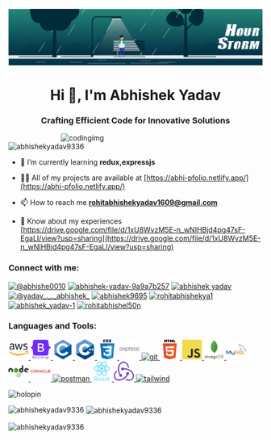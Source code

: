 ![logo](https://github.com/AbhishekYadav9336/AbhishekYadav9336/blob/main/gihubbanner.gif)
<h1 align="center">Hi 👋, I'm Abhishek Yadav</h1>
<h3 align="center">Crafting Efficient Code for Innovative Solutions</h3>
<img align="right" alt="codingimg" width="400" src="https://www.sarvika.com/wp-content/uploads/2021/03/Backend-Developer-Python-GIF-Dribble.gif">

<p align="left"> <img src="https://komarev.com/ghpvc/?username=abhishekyadav9336&label=Profile%20views&color=0e75b6&style=flat" alt="abhishekyadav9336" /> </p>

- 🌱 I’m currently learning **redux,expressjs**

- 👨‍💻 All of my projects are available at [https://abhi-pfolio.netlify.app/](https://abhi-pfolio.netlify.app/)

- 📫 How to reach me **rohitabhishekyadav1609@gmail.com**

- 📄 Know about my experiences [https://drive.google.com/file/d/1xU8WvzM5E-n_wNIHBjd4pg47sF-EgaLI/view?usp=sharing](https://drive.google.com/file/d/1xU8WvzM5E-n_wNIHBjd4pg47sF-EgaLI/view?usp=sharing)

<h3 align="left">Connect with me:</h3>
<p align="left">
<a href="https://twitter.com/@abhishe0010" target="blank"><img align="center" src="https://raw.githubusercontent.com/rahuldkjain/github-profile-readme-generator/master/src/images/icons/Social/twitter.svg" alt="@abhishe0010" height="30" width="40" /></a>
<a href="https://linkedin.com/in/abhishek-yadav-9a9a7b257" target="blank"><img align="center" src="https://raw.githubusercontent.com/rahuldkjain/github-profile-readme-generator/master/src/images/icons/Social/linked-in-alt.svg" alt="abhishek-yadav-9a9a7b257" height="30" width="40" /></a>
<a href="https://fb.com/abhishek yadav" target="blank"><img align="center" src="https://raw.githubusercontent.com/rahuldkjain/github-profile-readme-generator/master/src/images/icons/Social/facebook.svg" alt="abhishek yadav" height="30" width="40" /></a>
<a href="https://instagram.com/@yadav_._._abhishek_" target="blank"><img align="center" src="https://raw.githubusercontent.com/rahuldkjain/github-profile-readme-generator/master/src/images/icons/Social/instagram.svg" alt="@yadav_._._abhishek_" height="30" width="40" /></a>
<a href="https://www.codechef.com/users/abhishek9695" target="blank"><img align="center" src="https://cdn.jsdelivr.net/npm/simple-icons@3.1.0/icons/codechef.svg" alt="abhishek9695" height="30" width="40" /></a>
<a href="https://www.hackerrank.com/rohitabhishekya1" target="blank"><img align="center" src="https://raw.githubusercontent.com/rahuldkjain/github-profile-readme-generator/master/src/images/icons/Social/hackerrank.svg" alt="rohitabhishekya1" height="30" width="40" /></a>
<a href="https://www.leetcode.com/abhishek_yadav-1" target="blank"><img align="center" src="https://raw.githubusercontent.com/rahuldkjain/github-profile-readme-generator/master/src/images/icons/Social/leet-code.svg" alt="abhishek_yadav-1" height="30" width="40" /></a>
<a href="https://auth.geeksforgeeks.org/user/rohitabhishel50n" target="blank"><img align="center" src="https://raw.githubusercontent.com/rahuldkjain/github-profile-readme-generator/master/src/images/icons/Social/geeks-for-geeks.svg" alt="rohitabhishel50n" height="30" width="40" /></a>
</p>

<h3 align="left">Languages and Tools:</h3>
<p align="left"> <a href="https://aws.amazon.com" target="_blank" rel="noreferrer"> <img src="https://raw.githubusercontent.com/devicons/devicon/master/icons/amazonwebservices/amazonwebservices-original-wordmark.svg" alt="aws" width="40" height="40"/> </a> <a href="https://getbootstrap.com" target="_blank" rel="noreferrer"> <img src="https://raw.githubusercontent.com/devicons/devicon/master/icons/bootstrap/bootstrap-plain-wordmark.svg" alt="bootstrap" width="40" height="40"/> </a> <a href="https://www.cprogramming.com/" target="_blank" rel="noreferrer"> <img src="https://raw.githubusercontent.com/devicons/devicon/master/icons/c/c-original.svg" alt="c" width="40" height="40"/> </a> <a href="https://www.w3schools.com/cpp/" target="_blank" rel="noreferrer"> <img src="https://raw.githubusercontent.com/devicons/devicon/master/icons/cplusplus/cplusplus-original.svg" alt="cplusplus" width="40" height="40"/> </a> <a href="https://www.w3schools.com/css/" target="_blank" rel="noreferrer"> <img src="https://raw.githubusercontent.com/devicons/devicon/master/icons/css3/css3-original-wordmark.svg" alt="css3" width="40" height="40"/> </a> <a href="https://expressjs.com" target="_blank" rel="noreferrer"> <img src="https://raw.githubusercontent.com/devicons/devicon/master/icons/express/express-original-wordmark.svg" alt="express" width="40" height="40"/> </a> <a href="https://git-scm.com/" target="_blank" rel="noreferrer"> <img src="https://www.vectorlogo.zone/logos/git-scm/git-scm-icon.svg" alt="git" width="40" height="40"/> </a> <a href="https://www.w3.org/html/" target="_blank" rel="noreferrer"> <img src="https://raw.githubusercontent.com/devicons/devicon/master/icons/html5/html5-original-wordmark.svg" alt="html5" width="40" height="40"/> </a> <a href="https://developer.mozilla.org/en-US/docs/Web/JavaScript" target="_blank" rel="noreferrer"> <img src="https://raw.githubusercontent.com/devicons/devicon/master/icons/javascript/javascript-original.svg" alt="javascript" width="40" height="40"/> </a> <a href="https://www.mongodb.com/" target="_blank" rel="noreferrer"> <img src="https://raw.githubusercontent.com/devicons/devicon/master/icons/mongodb/mongodb-original-wordmark.svg" alt="mongodb" width="40" height="40"/> </a> <a href="https://www.mysql.com/" target="_blank" rel="noreferrer"> <img src="https://raw.githubusercontent.com/devicons/devicon/master/icons/mysql/mysql-original-wordmark.svg" alt="mysql" width="40" height="40"/> </a> <a href="https://nodejs.org" target="_blank" rel="noreferrer"> <img src="https://raw.githubusercontent.com/devicons/devicon/master/icons/nodejs/nodejs-original-wordmark.svg" alt="nodejs" width="40" height="40"/> </a> <a href="https://www.oracle.com/" target="_blank" rel="noreferrer"> <img src="https://raw.githubusercontent.com/devicons/devicon/master/icons/oracle/oracle-original.svg" alt="oracle" width="40" height="40"/> </a> <a href="https://postman.com" target="_blank" rel="noreferrer"> <img src="https://www.vectorlogo.zone/logos/getpostman/getpostman-icon.svg" alt="postman" width="40" height="40"/> </a> <a href="https://reactjs.org/" target="_blank" rel="noreferrer"> <img src="https://raw.githubusercontent.com/devicons/devicon/master/icons/react/react-original-wordmark.svg" alt="react" width="40" height="40"/> </a> <a href="https://redux.js.org" target="_blank" rel="noreferrer"> <img src="https://raw.githubusercontent.com/devicons/devicon/master/icons/redux/redux-original.svg" alt="redux" width="40" height="40"/> </a> <a href="https://tailwindcss.com/" target="_blank" rel="noreferrer"> <img src="https://www.vectorlogo.zone/logos/tailwindcss/tailwindcss-icon.svg" alt="tailwind" width="40" height="40"/> </a> </p>
<p><img src="https://holopin.me/abhishekyadav9336" alt="holopin"/></p>
<p><img align="left" src="https://github-readme-stats.vercel.app/api/top-langs?username=abhishekyadav9336&show_icons=true&locale=en&layout=compact" alt="abhishekyadav9336" /></p>

<p>&nbsp;<img align="center" src="https://github-readme-stats.vercel.app/api?username=abhishekyadav9336&show_icons=true&locale=en" alt="abhishekyadav9336" /></p>

<p><img align="center" src="https://github-readme-streak-stats.herokuapp.com/?user=abhishekyadav9336&" alt="abhishekyadav9336" /></p>
